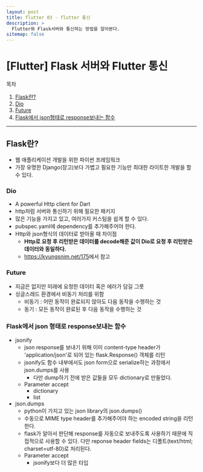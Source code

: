 ```yaml
---
layout: post
title: flutter 03 - flutter 통신
description: >
  Flutter와 Flask서버와 통신하는 방법을 알아본다.
sitemap: false
---
```


# [Flutter] Flask 서버와 Flutter 통신

목차
1. [Flask란?](#flask란)
2. [Dio](#dio)
3. [Future](#future)
4. [Flask에서 json형태로 response보내는 함수](#flask에서-json-형태로-response보내는-함수)

---

## Flask란?
- 웹 애플리케이션 개발을 위한 파이썬 프레임워크
- 가장 유명한 Django(장고)보다 가볍고 필요한 기능만 최대한 라이트한 개발을 할 수 있다.

### Dio
- A powerful Http client for Dart
- http처럼 서버와 통신하기 위해 필요한 패키지
- 많은 기능을 가지고 있고, 여러가지 커스텀을 쉽게 할 수 있다.
- pubspec.yaml에 dependency를 추가해주어야 한다.
- Http와 json형식의 데이터로 받아올 때 차이점
  - <strong>Http로 요청 후 리턴받은 데이터를 decode해준 값이 Dio로 요청 후 리턴받은 데이터와 동일하다.</strong>
  - <url>https://kyungsnim.net/175</url>에서 참고

### Future
- 지금은 없지만 미래에 요청한 데이터 혹은 에러가 담길 그릇
- 싱글스레드 환경에서 비동기 처리를 위함
  - 비동기 : 어떤 동작이 완료되지 않아도 다음 동작을 수행하는 것
  - 동기 : 모든 동작이 완료된 후 다음 동작을 수행하는 것

### Flask에서 json 형태로 response보내는 함수
- jsonify
  - json response를 보내기 위해 이미 content-type header가 'application/json'로 되어 있는 flask.Response() 객체를 리턴
  -  jsonify도 함수 내부에서도 json form으로 serialize하는 과정에서 json.dumps를 사용
      - 다만 dump하기 전에 받은 값들을 모두 dictionary로 만들었다.
  - Parameter accept
    - dictionary
    - list
- json.dumps
  - python이 가지고 있는 json library의 json.dumps() 
  - 수동으로 MIME type header를 추가해주어야 하는 encoded string을 리턴한다.
  - flask가 알아서 판단해 response를 자동으로 보내주도록 사용하기 때문에 직접적으로 사용할 수 있다. 다만 reponse header fields는 디폴트(text/html; charset=utf-80)로 처리된다.
  - Parameter accept
    - jsonify보다 더 많은 타입

